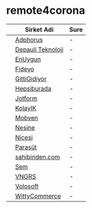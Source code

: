 # remote4corona

|   |Sirket Adi|Sure|
|---|---|---|
|   |[Adphorus](https://adphorus.com)|-|
|   |[Depauli Teknoloji](https://herrenausstatter.de)|-|
|   |[EnUygun](https://enuygun.com)|-|
|   |[Fideyo](https://fideyo.com)|-|
|   |[GittiGidiyor](https://gittigidiyor.com)|-|
|   |[Hepsiburada](https://hepsiburada.com)|-|
|   |[Jotform](https://www.jotform.com/)|-|
|   |[KolayIK](https://kolayik.com)|-|
|   |[Mobven](https://mobven.com)|-|
|   |[Nesine](https://www.nesine.com)|-|
|   |[Nicesi](https://nicesi.com)|-|
|   |[Paraşüt](https://www.parasut.com)|-|
|   |[sahibinden.com](https://sahibinden.com)|-|
|   |[Sem](https://semtr.com)|-|
|   |[VNGRS](https://vngrs.com)|-|
|   |[Volosoft](https://www.volosoft.com/)|-|
|   |[WittyCommerce](https://wittycommerce.com)|-|